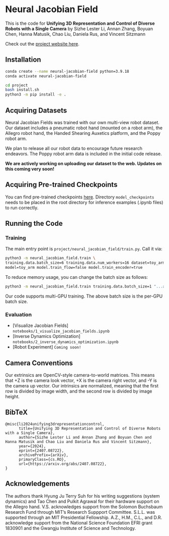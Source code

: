 # Neural Jacobian Field

This is the code for **Unifying 3D Representation and Control of Diverse Robots with a Single Camera** by Sizhe Lester Li, Annan Zhang, Boyuan Chen, Hanna Matusik, Chao Liu, Daniela Rus, and Vincent Sitzmann

Check out the [project website here](https://sizhe-li.github.io/publication/neural_jacobian_field/).

## Installation

```bash
conda create --name neural-jacobian-field python=3.9.18
conda activate neural-jacobian-field

cd project
bash install.sh
python3 -m pip install -e .
```

## Acquiring Datasets

Neural Jacobian Fields was trained with our own multi-view robot dataset. Our dataset includes a pneumatic robot hand (mounted on a robot arm), the Allegro robot hand, the Handed Shearing Auxetics platform, and the Poppy robot arm.

We plan to release all our robot data to encourage future research endeavors. The Poppy robot arm data is included in the initial code release.

**We are actively working on uploading our dataset to the web. Updates on this coming very soon!**

## Acquiring Pre-trained Checkpoints

You can find pre-trained checkpoints [here](https://drive.google.com/drive/folders/1fq0nngkeRWhCJ_CAyzQopYda20Zu-Zu8?usp=sharing). Directory `model_checkpoints` needs to be placed in the root directory for inference examples (.ipynb files) to run correctly.

## Running the Code

### Training

The main entry point is `project/neural_jacobian_field/train.py`. Call it via:

```bash
python3 -m neural_jacobian_field.train \
training.data.batch_size=6 training.data.num_workers=16 dataset=toy_arm \
model=toy_arm model.train_flow=false model.train_encoder=true
```

To reduce memory usage, you can change the batch size as follows:

```bash
python3 -m neural_jacobian_field.train training.data.batch_size=1 "...all other flags"
```

Our code supports multi-GPU training. The above batch size is the per-GPU batch size.

### Evaluation

- [Visualize Jacobian Fields] `notebooks/1_visualize_jacobian_fields.ipynb`
- [Inverse Dynamics Optimization] `notebooks/2_inverse_dynamics_optimization.ipynb`
- [Robot Experiment] `Coming soon!`

## Camera Conventions

Our extrinsics are OpenCV-style camera-to-world matrices. This means that +Z is the camera look vector, +X is the camera right vector, and -Y is the camera up vector. Our intrinsics are normalized, meaning that the first row is divided by image width, and the second row is divided by image height.


## BibTeX

```
@misc{li2024unifying3drepresentationcontrol,
      title={Unifying 3D Representation and Control of Diverse Robots with a Single Camera}, 
      author={Sizhe Lester Li and Annan Zhang and Boyuan Chen and Hanna Matusik and Chao Liu and Daniela Rus and Vincent Sitzmann},
      year={2024},
      eprint={2407.08722},
      archivePrefix={arXiv},
      primaryClass={cs.RO},
      url={https://arxiv.org/abs/2407.08722}, 
}
```

## Acknowledgements

The authors thank Hyung Ju Terry Suh for his writing suggestions (system dynamics) and Tao Chen and Pulkit Agrawal for their hardware support on the Allegro hand.
V.S. acknowledges support from the Solomon Buchsbaum Research Fund through MIT’s Research Suppport Committee. 
S.L.L. was supported through an MIT Presidential Fellowship. 
A.Z., H.M., C.L., and D.R. acknowledge support from the National Science Foundation EFRI grant 1830901 and the Gwangju Institute of Science and Technology.